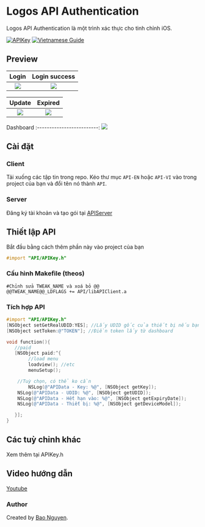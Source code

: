 # Logos API Authentication

Logos API Authentication là một trình xác thực cho tinh chỉnh iOS.

[![APIKey](https://img.shields.io/badge/APIAuth-5.0-blue)](https://github.com/baontq23/Logos-API-Authentication/)
[![Vietnamese Guide](https://img.shields.io/badge/VietnameseGuide-2.0-green)](https://github.com/baontq23/Logos-API-Authentication/blob/main/READMEVN.md)

## Preview

|                                            Login                                            |                                            Login success                                            |
| :-----------------------------------------------------------------------------------------: | :-------------------------------------------------------------------------------------------------: |
| ![](https://raw.githubusercontent.com/baontq23/Logos-API-Authentication/main/img/enter.png) | ![](https://raw.githubusercontent.com/baontq23/Logos-API-Authentication/main/img/login-success.png) |

|                                            Update                                            |                                            Expired                                            |
| :------------------------------------------------------------------------------------------: | :-------------------------------------------------------------------------------------------: |
| ![](https://raw.githubusercontent.com/baontq23/Logos-API-Authentication/main/img/update.png) | ![](https://raw.githubusercontent.com/baontq23/Logos-API-Authentication/main/img/expired.png) |

Dashboard
:-------------------------:
![](https://raw.githubusercontent.com/baontq23/Logos-API-Authentication/main/img/dashboard.png)

## Cài đặt

### Client

Tải xuống các tập tin trong repo. Kéo thư mục `API-EN` hoặc `API-VI` vào trong project của bạn và đổi tên nó thành `API`.

### Server

Đăng ký tài khoản và tạo gói tại [APIServer](https://v3.baontq.xyz)

## Thiết lập API

Bắt đầu bằng cách thêm phần này vào project của bạn

```Objective-C
#import "API/APIKey.h"
```

### Cấu hình Makefile (theos)

```make
#Chỉnh sửa TWEAK_NAME và xoá bỏ @@
@@TWEAK_NAME@@_LDFLAGS += API/libAPIClient.a

```

### Tích hợp API

```Objective-C
#import "API/APIKey.h"
[NSObject setGetRealUDID:YES]; //Lấy UDID gốc của thiết bị nếu bạn muốn
[NSObject setToken:@"TOKEN"]; //Điền token lấy từ dashboard

void function(){
   //paid
   [NSObject paid:^{
        //load menu
        loadview(); //etc
        menuSetup();

	//Tuỳ chọn, có thể ko cần
    	NSLog(@"APIData - Key: %@", [NSObject getKey]);
	NSLog(@"APIData - UDID: %@", [NSObject getUDID]);
	NSLog(@"APIData - Hết hạn vào: %@", [NSObject getExpiryDate]);
 	NSLog(@"APIData - Thiết bị: %@", [NSObject getDeviceModel]);

   }];
}

```

## Các tuỳ chỉnh khác

Xem thêm tại APIKey.h

## Video hướng dẫn

[Youtube](https://youtu.be/N-WAY4RTKp4)

### Author

Created by [Bao Nguyen](https://baontq.dev).
